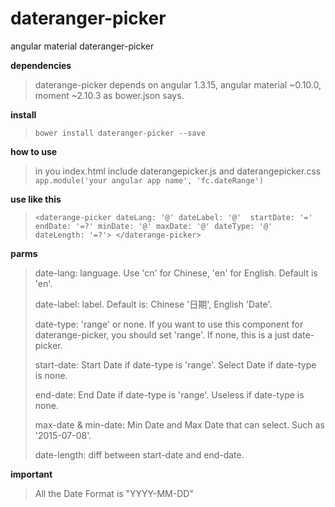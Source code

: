 # dateranger-picker
angular material dateranger-picker

**dependencies**
> daterange-picker depends on angular 1.3.15, angular material ~0.10.0, moment ~2.10.3 as bower.json says.

**install**
> `bower install dateranger-picker --save`

**how to use**

> in you index.html include daterangepicker.js and daterangepicker.css
> `app.module('your angular app name', 'fc.dateRange')`

**use like this**

> `<daterange-picker dateLang: '@' dateLabel: '@'  startDate: '=' endDate: '=?' minDate: '@' maxDate: '@' dateType: '@' dateLength: '=?'>
</daterange-picker>`

**parms**
> date-lang: language. Use 'cn' for Chinese, 'en' for English. Default is 'en'.
> 
> date-label: label. Default is: Chinese '日期', English 'Date'.
> 
> date-type: 'range' or none. If you want to use this component for daterange-picker, you should set 'range'. If none, this is a just date-picker.
>  
>   start-date:  Start Date if date-type is 'range'. Select Date if date-type is none.
>  
>   end-date: End Date if date-type is 'range'. Useless if date-type is none.
>   
>   max-date & min-date: Min Date and Max Date that can select. Such as '2015-07-08'.
>  
>   date-length: diff between start-date and end-date.

**important**

> All the Date Format is "YYYY-MM-DD"
